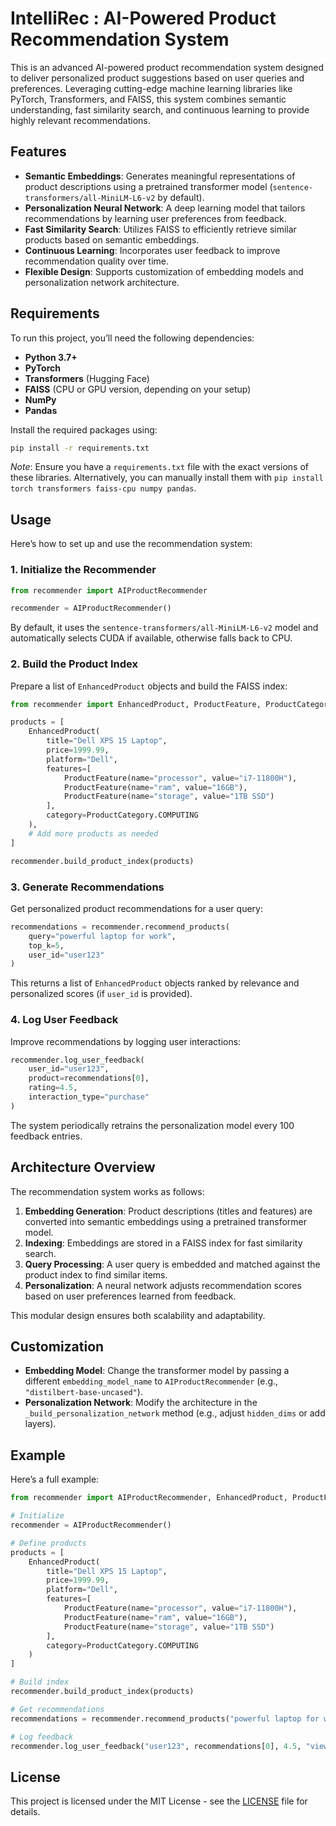 
# IntelliRec :  AI-Powered Product Recommendation System

This is an advanced AI-powered product recommendation system designed to deliver personalized product suggestions based on user queries and preferences. Leveraging cutting-edge machine learning libraries like PyTorch, Transformers, and FAISS, this system combines semantic understanding, fast similarity search, and continuous learning to provide highly relevant recommendations.

## Features

- **Semantic Embeddings**: Generates meaningful representations of product descriptions using a pretrained transformer model (`sentence-transformers/all-MiniLM-L6-v2` by default).
- **Personalization Neural Network**: A deep learning model that tailors recommendations by learning user preferences from feedback.
- **Fast Similarity Search**: Utilizes FAISS to efficiently retrieve similar products based on semantic embeddings.
- **Continuous Learning**: Incorporates user feedback to improve recommendation quality over time.
- **Flexible Design**: Supports customization of embedding models and personalization network architecture.

## Requirements

To run this project, you’ll need the following dependencies:

- **Python 3.7+**
- **PyTorch**
- **Transformers** (Hugging Face)
- **FAISS** (CPU or GPU version, depending on your setup)
- **NumPy**
- **Pandas**

Install the required packages using:

```bash
pip install -r requirements.txt
```

*Note*: Ensure you have a `requirements.txt` file with the exact versions of these libraries. Alternatively, you can manually install them with `pip install torch transformers faiss-cpu numpy pandas`.

## Usage

Here’s how to set up and use the recommendation system:

### 1. Initialize the Recommender

```python
from recommender import AIProductRecommender

recommender = AIProductRecommender()
```

By default, it uses the `sentence-transformers/all-MiniLM-L6-v2` model and automatically selects CUDA if available, otherwise falls back to CPU.

### 2. Build the Product Index

Prepare a list of `EnhancedProduct` objects and build the FAISS index:

```python
from recommender import EnhancedProduct, ProductFeature, ProductCategory

products = [
    EnhancedProduct(
        title="Dell XPS 15 Laptop",
        price=1999.99,
        platform="Dell",
        features=[
            ProductFeature(name="processor", value="i7-11800H"),
            ProductFeature(name="ram", value="16GB"),
            ProductFeature(name="storage", value="1TB SSD")
        ],
        category=ProductCategory.COMPUTING
    ),
    # Add more products as needed
]

recommender.build_product_index(products)
```

### 3. Generate Recommendations

Get personalized product recommendations for a user query:

```python
recommendations = recommender.recommend_products(
    query="powerful laptop for work",
    top_k=5,
    user_id="user123"
)
```

This returns a list of `EnhancedProduct` objects ranked by relevance and personalized scores (if `user_id` is provided).

### 4. Log User Feedback

Improve recommendations by logging user interactions:

```python
recommender.log_user_feedback(
    user_id="user123",
    product=recommendations[0],
    rating=4.5,
    interaction_type="purchase"
)
```

The system periodically retrains the personalization model every 100 feedback entries.

## Architecture Overview

The recommendation system works as follows:

1. **Embedding Generation**: Product descriptions (titles and features) are converted into semantic embeddings using a pretrained transformer model.
2. **Indexing**: Embeddings are stored in a FAISS index for fast similarity search.
3. **Query Processing**: A user query is embedded and matched against the product index to find similar items.
4. **Personalization**: A neural network adjusts recommendation scores based on user preferences learned from feedback.

This modular design ensures both scalability and adaptability.

## Customization

- **Embedding Model**: Change the transformer model by passing a different `embedding_model_name` to `AIProductRecommender` (e.g., `"distilbert-base-uncased"`).
- **Personalization Network**: Modify the architecture in the `_build_personalization_network` method (e.g., adjust `hidden_dims` or add layers).

## Example

Here’s a full example:

```python
from recommender import AIProductRecommender, EnhancedProduct, ProductFeature, ProductCategory

# Initialize
recommender = AIProductRecommender()

# Define products
products = [
    EnhancedProduct(
        title="Dell XPS 15 Laptop",
        price=1999.99,
        platform="Dell",
        features=[
            ProductFeature(name="processor", value="i7-11800H"),
            ProductFeature(name="ram", value="16GB"),
            ProductFeature(name="storage", value="1TB SSD")
        ],
        category=ProductCategory.COMPUTING
    )
]

# Build index
recommender.build_product_index(products)

# Get recommendations
recommendations = recommender.recommend_products("powerful laptop for work", top_k=3)

# Log feedback
recommender.log_user_feedback("user123", recommendations[0], 4.5, "view")
```

## License

This project is licensed under the MIT License - see the [LICENSE](LICENSE) file for details.
